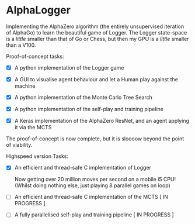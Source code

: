 # AlphaLogger

Implementing the AlphaZero algorithm (the entirely unsupervised iteration of AlphaGo) to learn the beautiful game of Logger. The Logger state-space is a *little* smaller than that of Go or Chess, but then my GPU is a *little* smaller than a V100.



Proof-of-concept tasks:

- [x] A python implementation of the Logger game
- [x] A GUI to visualise agent behaviour and let a Human play against the machine
- [x] A python implementation of the Monte Carlo Tree Search
- [x] A python implementation of the self-play and training pipeline

- [x] A Keras implementation of the AlphaZero ResNet, and an agent applying it via the MCTS

The proof-of-concept is now complete, but it is sloooow beyond the point of viability.



Highspeed version Tasks:

- [x] An efficient and thread-safe C implementation of Logger 

  Now getting over 20 million moves per second on a mobile i5 CPU! (Whilst doing nothing else, just playing 8 parallel games on loop)

- [ ] An efficient and thread-safe C implementation of the MCTS [ IN PROGRESS ]

- [ ] A fully parallelised self-play and training pipeline [ IN PROGRESS ]
